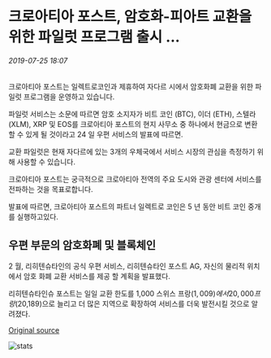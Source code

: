 # 크로아티아 포스트, 암호화-피아트 교환을 위한 파일럿 프로그램 출시 ...

###### 2019-07-25 18:07

크로아티아 포스트는 일렉트로코인과 제휴하여 자다르 시에서 암호화폐 교환을 위한 파일럿 프로그램을 운영하고 있습니다.

파일럿 서비스는 소문에 따르면 암호 소지자가 비트 코인 (BTC), 이더 (ETH), 스텔라 (XLM), XRP 및 EOS를 크로아티아 포스트의 현지 사무소 중 하나에서 현금으로 변환 할 수 있게 될 것이라고 24 일 우편 서비스의 발표에 따르면.

교환 파일럿은 현재 자다르에 있는 3개의 우체국에서 서비스 시장의 관심을 측정하기 위해 사용할 수 있습니다.

크로아티아 포스트는 궁극적으로 크로아티아 전역의 주요 도시와 관광 센터에 서비스를 전파하는 것을 목표로합니다.

발표에 따르면, 크로아티아 포스트의 파트너 일렉트로 코인은 5 년 동안 비트 코인 중개를 실행하고있다.

## 우편 부문의 암호화폐 및 블록체인

2 월, 리히텐슈타인의 공식 우편 서비스, 리히텐슈타인 포스트 AG, 자신의 물리적 위치에서 암호 화폐 교환 서비스를 제공 할 계획을 발표했다.

리히텐슈타인슈 포스트는 일일 교환 한도를 1,000 스위스 프랑($1,009)에서 20,000 프랑($20,189)으로 늘리고 더 많은 지역으로 확장하여 서비스를 더욱 발전시킬 것으로 알려졌다.

[Original source](https://cointelegraph.com/news/croatian-post-launches-pilot-program-for-crypto-to-fiat-exchange)

![stats](https://c.statcounter.com/11760860/0/a89fa40b/1/ "stats")